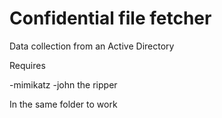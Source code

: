 # Confidential file fetcher
Data collection from an Αctive Directory

Requires 

-mimikatz 
-john the ripper 

In the same folder to work

